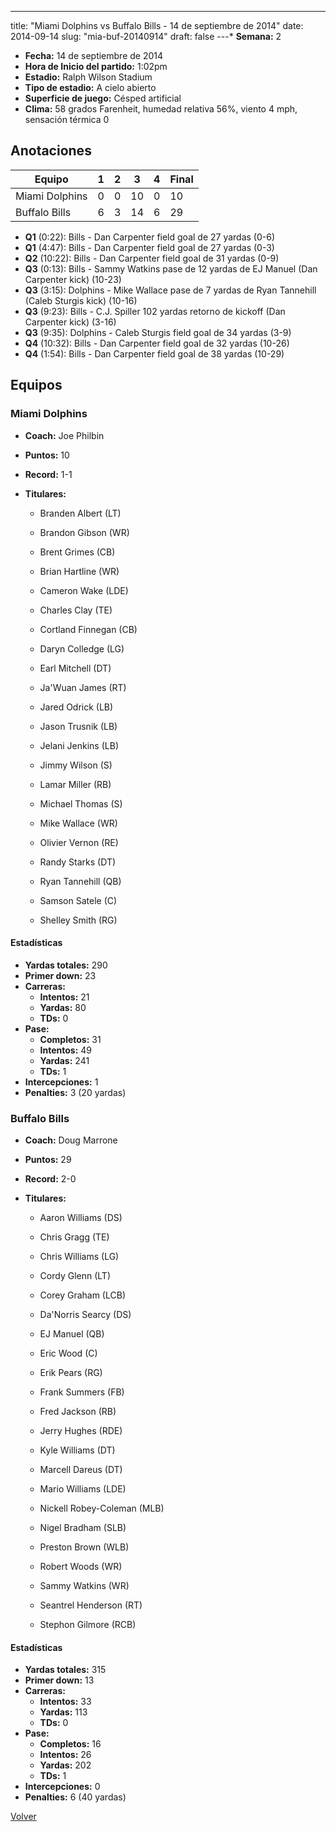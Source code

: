 ---
title: "Miami Dolphins vs Buffalo Bills - 14 de septiembre de 2014"
date: 2014-09-14
slug: "mia-buf-20140914"
draft: false
---* **Semana:** 2
* **Fecha:** 14 de septiembre de 2014
* **Hora de Inicio del partido:** 1:02pm
* **Estadio:** Ralph Wilson Stadium
* **Tipo de estadio:** A cielo abierto
* **Superficie de juego:** Césped artificial
* **Clima:** 58 grados Farenheit, humedad relativa 56%, viento 4 mph, sensación térmica 0




## Anotaciones
| Equipo | 1 | 2 | 3 | 4 | Final |
|--------|---|---|---|---|-------|
| Miami Dolphins  | 0 | 0 | 10 | 0  | 10 |
| Buffalo Bills  | 6 | 3 | 14 | 6  | 29 |
* **Q1** (0:22): Bills - Dan Carpenter field goal de 27 yardas (0-6)
* **Q1** (4:47): Bills - Dan Carpenter field goal de 27 yardas (0-3)
* **Q2** (10:22): Bills - Dan Carpenter field goal de 31 yardas (0-9)
* **Q3** (0:13): Bills - Sammy Watkins pase de 12 yardas de EJ Manuel (Dan Carpenter kick) (10-23)
* **Q3** (3:15): Dolphins - Mike Wallace pase de 7 yardas de Ryan Tannehill (Caleb Sturgis kick) (10-16)
* **Q3** (9:23): Bills - C.J. Spiller 102 yardas retorno de kickoff (Dan Carpenter kick) (3-16)
* **Q3** (9:35): Dolphins - Caleb Sturgis field goal de 34 yardas (3-9)
* **Q4** (10:32): Bills - Dan Carpenter field goal de 32 yardas (10-26)
* **Q4** (1:54): Bills - Dan Carpenter field goal de 38 yardas (10-29)


## Equipos


### Miami Dolphins
* **Coach:** Joe Philbin
* **Puntos:** 10
* **Record:** 1-1
* **Titulares:** 

  * Branden Albert (LT) 

  * Brandon Gibson (WR) 

  * Brent Grimes (CB) 

  * Brian Hartline (WR) 

  * Cameron Wake (LDE) 

  * Charles Clay (TE) 

  * Cortland Finnegan (CB) 

  * Daryn Colledge (LG) 

  * Earl Mitchell (DT) 

  * Ja'Wuan James (RT) 

  * Jared Odrick (LB) 

  * Jason Trusnik (LB) 

  * Jelani Jenkins (LB) 

  * Jimmy Wilson (S) 

  * Lamar Miller (RB) 

  * Michael Thomas (S) 

  * Mike Wallace (WR) 

  * Olivier Vernon (RE) 

  * Randy Starks (DT) 

  * Ryan Tannehill (QB) 

  * Samson Satele (C) 

  * Shelley Smith (RG) 

#### Estadísticas
* **Yardas totales:** 290
* **Primer down:** 23
* **Carreras:**
  * **Intentos:** 21
  * **Yardas:** 80
  * **TDs:** 0
* **Pase:**
  * **Completos:** 31
  * **Intentos:** 49
  * **Yardas:** 241
  * **TDs:** 1
* **Intercepciones:** 1
* **Penalties:** 3 (20 yardas)

### Buffalo Bills
* **Coach:** Doug Marrone
* **Puntos:** 29
* **Record:** 2-0
* **Titulares:** 

  * Aaron Williams (DS) 

  * Chris Gragg (TE) 

  * Chris Williams (LG) 

  * Cordy Glenn (LT) 

  * Corey Graham (LCB) 

  * Da'Norris Searcy (DS) 

  * EJ Manuel (QB) 

  * Eric Wood (C) 

  * Erik Pears (RG) 

  * Frank Summers (FB) 

  * Fred Jackson (RB) 

  * Jerry Hughes (RDE) 

  * Kyle Williams (DT) 

  * Marcell Dareus (DT) 

  * Mario Williams (LDE) 

  * Nickell Robey-Coleman (MLB) 

  * Nigel Bradham (SLB) 

  * Preston Brown (WLB) 

  * Robert Woods (WR) 

  * Sammy Watkins (WR) 

  * Seantrel Henderson (RT) 

  * Stephon Gilmore (RCB) 

#### Estadísticas
* **Yardas totales:** 315
* **Primer down:** 13
* **Carreras:**
  * **Intentos:** 33
  * **Yardas:** 113
  * **TDs:** 0
* **Pase:**
  * **Completos:** 16
  * **Intentos:** 26
  * **Yardas:** 202
  * **TDs:** 1
* **Intercepciones:** 0
* **Penalties:** 6 (40 yardas)


[Volver](/historia/2014)
